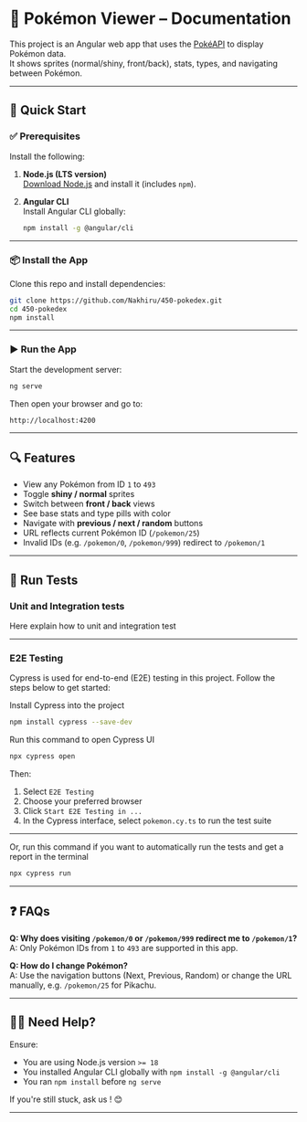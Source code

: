 # 📘 Pokémon Viewer – Documentation

This project is an Angular web app that uses the [PokéAPI](https://pokeapi.co/docs/v2) to display Pokémon data.  
It shows sprites (normal/shiny, front/back), stats, types, and navigating between Pokémon.

---

## 🚀 Quick Start

### ✅ Prerequisites

Install the following:

1. **Node.js (LTS version)**  
   [Download Node.js](https://nodejs.org/) and install it (includes `npm`).

2. **Angular CLI**  
   Install Angular CLI globally:

   ```bash
   npm install -g @angular/cli
   ```

---

### 📦 Install the App

Clone this repo and install dependencies:

```bash
git clone https://github.com/Nakhiru/450-pokedex.git
cd 450-pokedex
npm install
```

---

### ▶️ Run the App

Start the development server:

```bash
ng serve
```

Then open your browser and go to:

```
http://localhost:4200
```

---

## 🔍 Features

- View any Pokémon from ID `1` to `493`
- Toggle **shiny / normal** sprites
- Switch between **front / back** views
- See base stats and type pills with color
- Navigate with **previous / next / random** buttons
- URL reflects current Pokémon ID (`/pokemon/25`)
- Invalid IDs (e.g. `/pokemon/0`, `/pokemon/999`) redirect to `/pokemon/1`

---

## 🧪 Run Tests

### Unit and Integration tests

Here explain how to unit and integration test

---

### E2E Testing

Cypress is used for end-to-end (E2E) testing in this project. Follow the steps below to get started:

Install Cypress into the project

```bash
npm install cypress --save-dev
```

Run this command to open Cypress UI

```bash
npx cypress open
```

Then: 

1. Select `E2E Testing`
2. Choose your preferred browser
3. Click `Start E2E Testing in ...`
4. In the Cypress interface, select `pokemon.cy.ts` to run the test suite

---

Or, run this command if you want to automatically run the tests and get a report in the terminal

```bash
npx cypress run
```

---

## ❓ FAQs

**Q: Why does visiting `/pokemon/0` or `/pokemon/999` redirect me to `/pokemon/1`?**  
A: Only Pokémon IDs from `1` to `493` are supported in this app.

**Q: How do I change Pokémon?**  
A: Use the navigation buttons (Next, Previous, Random) or change the URL manually, e.g. `/pokemon/25` for Pikachu.

---

## 🧑‍💻 Need Help?

Ensure:

- You are using Node.js version `>= 18`
- You installed Angular CLI globally with `npm install -g @angular/cli`
- You ran `npm install` before `ng serve`

If you're still stuck, ask us ! 😊

---
